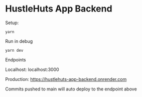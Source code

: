 # HustleHuts App Backend

Setup:

```
yarn
```

Run in debug

```
yarn dev
```

Endpoints

Localhost: localhost:3000

Production: https://hustlehuts-app-backend.onrender.com

Commits pushed to main will auto deploy to the endpoint above
